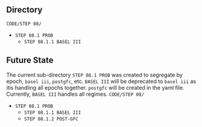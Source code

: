## Directory ##
`CODE/STEP 08/`
- `STEP 08.1 PROB`
  - `STEP 08.1.1 BASEL III`

## Future State ##
The current sub-directory `STEP 08.1 PROB` was created to segregate by epoch, `basel iii`, `postgfc`, etc. `BASEL III` will be deprecated to `basel iii` as itis handling all epochs together. `postgfc` will be created in the yaml file. Currently, `BASEL III` handles all regimes.
`CODE/STEP 08/`
- `STEP 08.1 PROB`
  - `STEP 08.1.1 BASEL III`
  - `STEP 08.1.2 POST-GFC`
